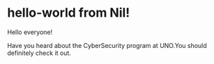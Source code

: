 # hello-world from Nil!

Hello everyone!

Have you heard about the CyberSecurity program at UNO.You should definitely check it out.

